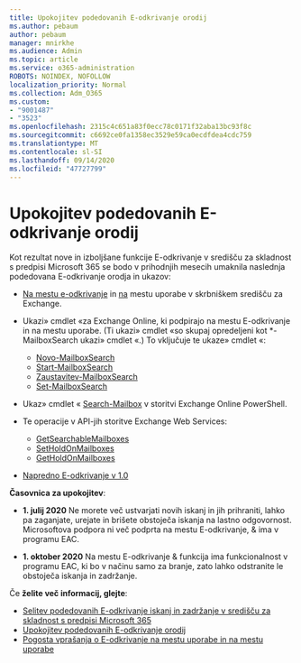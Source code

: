 ```yaml
---
title: Upokojitev podedovanih E-odkrivanje orodij
ms.author: pebaum
author: pebaum
manager: mnirkhe
ms.audience: Admin
ms.topic: article
ms.service: o365-administration
ROBOTS: NOINDEX, NOFOLLOW
localization_priority: Normal
ms.collection: Adm_O365
ms.custom:
- "9001487"
- "3523"
ms.openlocfilehash: 2315c4c651a83f0ecc78c0171f32aba13bc93f8c
ms.sourcegitcommit: c6692ce0fa1358ec3529e59ca0ecdfdea4cdc759
ms.translationtype: MT
ms.contentlocale: sl-SI
ms.lasthandoff: 09/14/2020
ms.locfileid: "47727799"
---
```

# <a name="retirement-of-legacy-ediscovery-tools"></a>Upokojitev podedovanih E-odkrivanje orodij

Kot rezultat nove in izboljšane funkcije E-odkrivanje v središču za skladnost s predpisi Microsoft 365 se bodo v prihodnjih mesecih umaknila naslednja podedovana E-odkrivanje orodja in ukazov:

- [Na mestu e-odkrivanje](https://docs.microsoft.com/exchange/security-and-compliance/in-place-ediscovery/in-place-ediscovery) in [na](https://docs.microsoft.com/exchange/security-and-compliance/create-or-remove-in-place-holds) mestu uporabe v skrbniškem središču za Exchange.

- Ukazi» cmdlet «za Exchange Online, ki podpirajo na mestu E-odkrivanje in na mestu uporabe. (Ti ukazi» cmdlet «so skupaj opredeljeni kot *-MailboxSearch ukazi» cmdlet «.) To vključuje te ukaze» cmdlet «:

    - [Novo-MailboxSearch](https://docs.microsoft.com/powershell/module/exchange/policy-and-compliance-content-search/new-mailboxsearch)
    - [Start-MailboxSearch](https://docs.microsoft.com/powershell/module/exchange/policy-and-compliance-content-search/start-mailboxsearch)
    - [Zaustavitev-MailboxSearch](https://docs.microsoft.com/powershell/module/exchange/policy-and-compliance-content-search/stop-mailboxsearch)
    - [Set-MailboxSearch](https://docs.microsoft.com/powershell/module/exchange/policy-and-compliance-content-search/set-mailboxsearch)

- Ukaz» cmdlet « [Search-Mailbox](https://docs.microsoft.com/powershell/module/exchange/mailboxes/search-mailbox?view=exchange-ps) v storitvi Exchange Online PowerShell.
- Te operacije v API-jih storitve Exchange Web Services:
    - [GetSearchableMailboxes](https://docs.microsoft.com/exchange/client-developer/web-service-reference/getsearchablemailboxes-operation)
    - [SetHoldOnMailboxes](https://docs.microsoft.com/exchange/client-developer/web-service-reference/setholdonmailboxes-operation)
    - [GetHoldOnMailboxes](https://docs.microsoft.com/exchange/client-developer/web-service-reference/getholdonmailboxes-operation)

- [Napredno E-odkrivanje v 1.0](https://docs.microsoft.com/microsoft-365/compliance/office-365-advanced-ediscovery)

**Časovnica za upokojitev**:
- **1. julij 2020** Ne morete več ustvarjati novih iskanj in jih prihraniti, lahko pa zaganjate, urejate in brišete obstoječa iskanja na lastno odgovornost. Microsoftova podpora ni več podprta na mestu E-odkrivanje, & ima v programu EAC.
    
- **1. oktober 2020** Na mestu E-odkrivanje & funkcija ima funkcionalnost v programu EAC, ki bo v načinu samo za branje, zato lahko odstranite le obstoječa iskanja in zadržanje.

Če **želite več informacij, glejte**:

 - [Selitev podedovanih E-odkrivanje iskanj in zadržanje v središču za skladnost s predpisi Microsoft 365](https://docs.microsoft.com/microsoft-365/compliance/migrate-legacy-ediscovery-searches-and-holds)
 - [Upokojitev podedovanih E-odkrivanje orodij](https://docs.microsoft.com/microsoft-365/compliance/legacy-ediscovery-retirement)
 - [Pogosta vprašanja o E-odkrivanje na mestu uporabe in na mestu uporabe](https://docs.microsoft.com/microsoft-365/compliance/legacy-ediscovery-retirement#faqs-about-in-place-ediscovery-and-in-place-holds)



